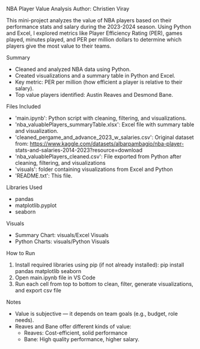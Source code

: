 NBA Player Value Analysis
Author: Christien Viray


This mini-project analyzes the value of NBA players based on their performance stats and salary during the 2023-2024 season. Using Python and Excel, I explored metrics like Player Efficiency Rating (PER), games played, minutes played, and PER per million dollars to determine which players give the most value to their teams.


Summary
- Cleaned and analyzed NBA data using Python.
- Created visualizations and a summary table in Python and Excel.
- Key metric: PER per million (how efficient a player is relative to their salary).
- Top value players identified: Austin Reaves and Desmond Bane.


Files Included
- 'main.ipynb': Python script with cleaning, filtering, and visualizations.
- 'nba_valuablePlayers_summaryTable.xlsx': Excel file with summary table and visualization.
- 'cleaned_pergame_and_advance_2023_w_salaries.csv': Original dataset from: https://www.kaggle.com/datasets/albarpambagio/nba-player-    stats-and-salaries-2014-2023?resource=download
- 'nba_valuablePlayers_cleaned.csv': File exported from Python after cleaning, filtering, and visualizations
- 'visuals': folder containing visualizations from Excel and Python
- 'README.txt': This file.


Libraries Used
- pandas
- matplotlib.pyplot
- seaborn


Visuals
- Summary Chart: visuals/Excel Visuals
- Python Charts: visuals/Python Visuals


How to Run
1. Install required libraries using pip (if not already installed):
	pip install pandas matplotlib seaborn
2. Open main.ipynb file in VS Code
3. Run each cell from top to bottom to clean, filter, generate visualizations, and export csv file


Notes
- Value is subjective — it depends on team goals (e.g., budget, role needs).
- Reaves and Bane offer different kinds of value: 
	- Reaves: Cost-efficient, solid performance 
	- Bane: High quality performance, higher salary.